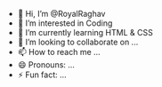 - 👋 Hi, I’m @RoyalRaghav
- 👀 I’m interested in Coding
- 🌱 I’m currently learning HTML & CSS
- 💞️ I’m looking to collaborate on ...
- 📫 How to reach me ...
- 😄 Pronouns: ...
- ⚡ Fun fact: ...

<!---
RoyalRaghav/RoyalRaghav is a ✨ special ✨ repository because its `README.md` (this file) appears on your GitHub profile.
You can click the Preview link to take a look at your changes.
--->
